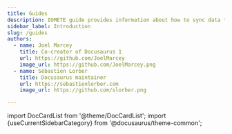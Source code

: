 ```yaml
---
title: Guides
description: IOMETE guide provides information about how to sync data to IOMETE 
sidebar_label: Introduction
slug: /guides
authors:
  - name: Joel Marcey
    title: Co-creator of Docusaurus 1
    url: https://github.com/JoelMarcey
    image_url: https://github.com/JoelMarcey.png
  - name: Sébastien Lorber
    title: Docusaurus maintainer
    url: https://sebastienlorber.com
    image_url: https://github.com/slorber.png

---
```


import DocCardList from '@theme/DocCardList';
import {useCurrentSidebarCategory} from '@docusaurus/theme-common';

<DocCardList items={useCurrentSidebarCategory().items.slice(1)}/>